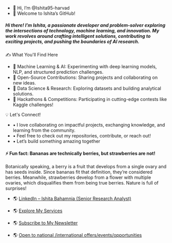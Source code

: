 - 👋 Hi, I’m @Ishita95-harvad
- 🎈 Welcome to Ishita’s GitHub! 
  
##### Hi there! I’m Ishita, a passionate developer and problem-solver exploring the intersections of technology, machine learning, and innovation. My work revolves around crafting intelligent solutions, contributing to exciting projects, and pushing the boundaries of AI research.

✍ What You'll Find Here 
- 🔹 Machine Learning & AI: Experimenting with deep learning models, NLP, and structured prediction challenges.
- 🔹 Open-Source Contributions: Sharing projects and collaborating on new ideas.
- 🔹 Data Science & Research: Exploring datasets and building analytical solutions.
- 🔹 Hackathons & Competitions: Participating in cutting-edge contests like Kaggle challenges!

💡 Let's Connect!

- ▪ I love collaborating on impactful projects, exchanging knowledge, and learning from the community.
- ▪ Feel free to check out my repositories, contribute, or reach out!
- ▪ Let’s build something amazing together

#### ⚡ Fun fact: Bananas are technically berries, but strawberries are not!
Botanically speaking, a berry is a fruit that develops from a single ovary and has seeds inside. Since bananas fit that definition, they’re considered berries. Meanwhile, strawberries develop from a flower with multiple ovaries, which disqualifies them from being true berries. Nature is full of surprises!

- 🌎 [LinkedIn – Ishita Bahamnia (Senior Research Analyst)](https://www.linkedin.com/in/-ishitabahamnia-seniorresearchanalyst)

- 🌎 [Explore My Services](https://www.linkedin.com/services/page/942495333429368567/)

- 🌎 [Subscribe to My Newsletter](https://www.linkedin.com/newsletters/ishita-bahamnia-7269213550366089216/)

- 🌎 [Open to national /international offers/events/opportunities](https://www.india.gov.in/)





<!---
Ishita95-harvad/Ishita95-harvad is a ✨ special ✨ repository because its `README.md` (this file) appears on your GitHub profile.
You can click the Preview link to take a look at your changes.
--->

